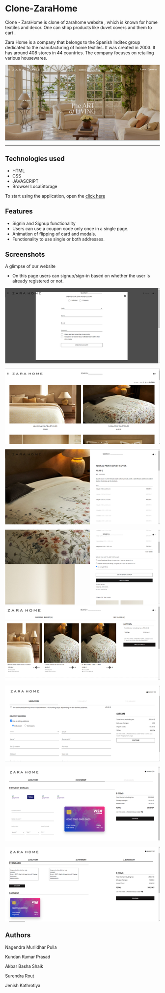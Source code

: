 # Clone-ZaraHome
Clone - ZaraHome is clone of zarahome website , which is known for  home textiles and decor. One can shop products like duvet covers and them to cart .

Zara Home is a company that belongs to the Spanish Inditex group dedicated to the manufacturing of home textiles. It was created in 2003. It has around 408 stores in 44 countries. The company focuses on retailing various housewares.

<!-- ![nord.png](https://cdn.shopify.com/s/files/1/0054/6665/2718/files/bvo-updated-logo-2.png?v=1624107079) -->

![Build Status](https://github.com/nag-murali/readme_images/blob/main/back%20zara%20images/dum%20home.png)


---


## Technologies used
<!-- <hr> -->
- HTML  
- CSS
- JAVASCRIPT
- Browser LocalStorage 
  

To start using the application, open the <a href="https://zarahome.herokuapp.com/" target="_blank">[click here](https://zarahome.herokuapp.com/)</a> 

## Features 
<!-- --- -->
- Signin and Signup functionality
- Users can use a coupon code only once in a single page.
- Animation of flipping of card and modals.
- Functionality to use single or both addresses.

<!-- ## Steps to navigate the website:
<!-- <hr> -->
<!-- - On the Landing Page header, user can click on the 'Admin' Icon to either Sign In or Create an Account
- Once the user has logged in, they are taken back to the Landing Page.
- On the top nav-bar, the user can navigate to the following categories: `All products`, to open the products page
- On the Products Page 
  - On clicking on each product 'Quick View' button. Clicking on it, the user will be shown the details of the product along with the option to add the product to their Cart.
- On hovering on products user get button called 'BUY NOW' bye clicking on it products get add into cart, and user will get popup to go for cart page or checkout page.
- On the Cart page
  - The user can remove a product from the cart.
  - Able to Change the quantity of the product
- On Checkout page, the user is asked to
  - Fill their address and contact details
  - Select a Shipping Method
  - Enter their Credit/Debit card details
  - Place the Order
- On placing the Order, user will redirected to payment page
- Once the payment is done user is will redirected to Home Page. --> 
  

## Screenshots
<!-- --- -->
A glimpse of our website

- On this page users can signup/sign-in based on whether the user is already registered or not.

![Screenshot (115).png](https://github.com/nag-murali/readme_images/blob/main/back%20zara%20images/loginpage.png)


![App Shot](https://github.com/nag-murali/readme_images/blob/main/back%20zara%20images/product%20page.png)

![App Shot](https://github.com/nag-murali/readme_images/blob/main/back%20zara%20images/item%20page.png)

![App Shot](https://github.com/nag-murali/readme_images/blob/main/back%20zara%20images/item%20page%20process%20order.png)
![App Shot](https://github.com/nag-murali/readme_images/blob/main/back%20zara%20images/cart%20page.png)

![App Shot](https://github.com/nag-murali/readme_images/blob/main/back%20zara%20images/checkout%20page.png)

![App Shot](https://github.com/nag-murali/readme_images/blob/main/back%20zara%20images/payment%20page.png)

![App Shot](https://github.com/nag-murali/readme_images/blob/main/back%20zara%20images/summary%20pages.png)
<!-- - The landing page where users cans see various categories and subcategories along with offers and discounts.


![Screenshot (110).png](	https://cdn.hashnode.com/res/hashnode/image/upload/v1639927185177/diTNoIr4q.png?auto=compress)
---


![Screenshot (113).png](https://cdn.hashnode.com/res/hashnode/image/upload/v1639927362366/9XZqQtnu_.png?auto=compress)

- The products list page is where the list of products of a particular category are shown, the user has options to sort products and filter products as per his needs.
![Screenshot (121).png](https://cdn.hashnode.com/res/hashnode/image/upload/v1639929001512/ASDuGgFPR.png?auto=compress)
![Screenshot (113).png](https://cdn.hashnode.com/res/hashnode/image/upload/v1639927503511/CQeMJ80WI.png?auto=compress)
	
---
- A complete detailed product page displays all the details regarding the product, here we have given the user an option to add to the cart option if he/she like to buy the product.


![Screenshot (121).png](https://cdn.hashnode.com/res/hashnode/image/upload/v1642939092811/M3Pjd5mt-.png?auto=compress)

---
- Cart page has all the items that are added to the cart/bag by the user.

![Screenshot (123).png](https://cdn.hashnode.com/res/hashnode/image/upload/v1639929128790/wHpCOmGOu.png?auto=compress)
---
- On the checkout page, the user enters his shipping address and credit card details in order to place the order.

![Screenshot (122).png](https://cdn.hashnode.com/res/hashnode/image/upload/v1639929451111/naWajOWXD.png?auto=compress)
![Screenshot (122).png](https://cdn.hashnode.com/res/hashnode/image/upload/v1639929567030/JsHdxOAAeM.png?auto=compress)
--- -->


## Authors

 <p>Nagendra Murlidhar Pulla</p>
<p>Kundan Kumar Prasad</p>
<p>Akbar Basha Shaik</p>
<p>Surendra Rout</p>
<p>Jenish Kathrotiya</p>
 
